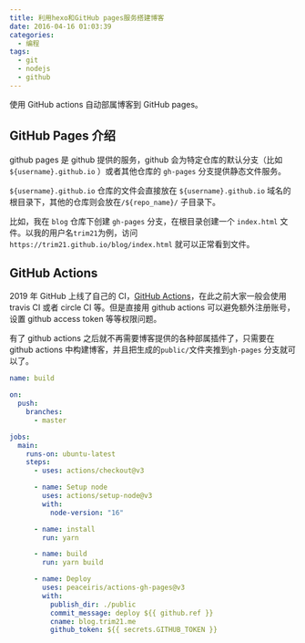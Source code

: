 ```yaml
---
title: 利用hexo和GitHub pages服务搭建博客
date: 2016-04-16 01:03:39
categories:
  - 编程
tags:
  - git
  - nodejs
  - github
---
```


使用 GitHub actions 自动部属博客到 GitHub pages。

<!-- more -->

## GitHub Pages 介绍

github pages 是 github 提供的服务，github 会为特定仓库的默认分支（比如 `${username}.github.io` ）或者其他仓库的 `gh-pages` 分支提供静态文件服务。

`${username}.github.io` 仓库的文件会直接放在 `${username}.github.io` 域名的根目录下，其他的仓库则会放在`/${repo_name}/` 子目录下。

比如，我在 `blog` 仓库下创建 `gh-pages` 分支，在根目录创建一个 `index.html` 文件。以我的用户名`trim21`为例，访问 `https://trim21.github.io/blog/index.html` 就可以正常看到文件。

## GitHub Actions

2019 年 GitHub 上线了自己的 CI，[GitHub Actions](https://docs.github.com/cn/actions)，在此之前大家一般会使用 travis CI 或者 circle CI 等。但是直接用 github actions 可以避免额外注册账号，设置 github access token 等等权限问题。

有了 github actions 之后就不再需要博客提供的各种部属插件了，只需要在 github actions 中构建博客，并且把生成的`public/`文件夹推到`gh-pages` 分支就可以了。

```yaml
name: build

on:
  push:
    branches:
      - master

jobs:
  main:
    runs-on: ubuntu-latest
    steps:
      - uses: actions/checkout@v3

      - name: Setup node
        uses: actions/setup-node@v3
        with:
          node-version: "16"

      - name: install
        run: yarn

      - name: build
        run: yarn build

      - name: Deploy
        uses: peaceiris/actions-gh-pages@v3
        with:
          publish_dir: ./public
          commit_message: deploy ${{ github.ref }}
          cname: blog.trim21.me
          github_token: ${{ secrets.GITHUB_TOKEN }}
```
